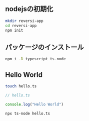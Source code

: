 ## nodejsの初期化

```bash
mkdir reversi-app
cd reversi-app 
npm init
```

## パッケージのインストール

```bash
npm i -D typescript ts-node
```

## Hello World

```bash
touch hello.ts
```

```ts
// hello.ts 

console.log("Hello World")
```

```bash
npx ts-node hello.ts
```
